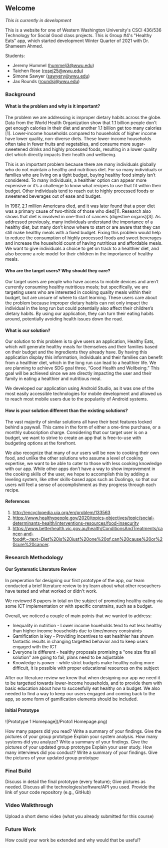 ## Welcome

*This is currently in development*

This is a website for one of Western Washington University's CSCI 436/536 Technology for Social Good class projects.
This is Group #4's "Healthy Eats" app, which started development Winter Quarter of 2021 with Dr. Shameem Ahmed.

Students:
- Jeremy Hummel (hummelj3@wwu.edu)
- Taichen Rose (rosej25@wwu.edu)
- Simone Sawyer (sawyery@wwu.edu)
- Jax Rounds (roundsj@wwu.edu)





### Background

#### What is the problem and why is it important? 

The problem we are addressing is improper dietary habits across the globe. Data from the World Health Organization show that 1.1 billion people don't get enough calories in their diet and another 1.1 billion get too many calories [1]. Lower-income households compared to households of higher income have lower quality, non-diverse diets. These lower-income households often take in fewer fruits and vegetables, and consume more sugar-sweetened drinks and highly processed foods, resulting in a lower quality diet which directly impacts their health and wellbeing.  

This is an important problem because there are many individuals globally who do not maintain a healthy and nutritious diet. For so many individuals or families who are living on a tight budget, buying healthy food simply isn’t considered. To many individuals, a healthier option can appear more expensive or it’s a challenge to know what recipes to use that fit within their budget. Other individuals tend to reach out to highly processed foods or sweetened beverages out of ease and budget.  

In 1987, 2.1 million Americans died, and it was later found that a poor diet was a primary cause of two-thirds of those who died[1]. Research also shows that diet is involved in one-third of cancers (digestive organs)[3]. As addressed previously, many individuals understand the importance of a healthy diet, but many don’t know where to start or are aware that they can still make healthy meals with a fixed budget. Fixing this problem would help to reduce the consumption of highly processed foods and sweet beverages and increase the household count of having nutritious and affordable meals. We want to give individuals a choice to get on track to a healthier diet, and also become a role model for their children in the importance of healthy meals.  


#### Who are the target users? Why should they care? 

Our target users are people who have access to mobile devices and aren’t currently consuming healthy nutritious meals; but specifically, we are targeting users who are interested in cooking quality meals within their budget, but are unsure of where to start learning. These users care about the problem because improper dietary habits can not only impact the individual in the long run but could potentially also affect their children’s dietary habits. By using our application, they can turn their eating habits around, potentially avoiding health issues down the road.

#### What is our solution? 

Our solution to this problem is to give users an application, Healthy Eats, which will generate healthy meals for themselves and their families based on their budget and the ingredients they already have. By having this application display this information, individuals and their families can benefit from a healthier diet, which in the long run can lead to a healthier life. We are planning to achieve SDG goal three, “Good Health and Wellbeing.” This goal will be achieved since we are directly impacting the user and their family in eating a healthier and nutritious meal. 

We developed our application using Android Studio, as it was one of the most easily accessible technologies for mobile development and allowed us to reach most mobile users due to the popularity of Android systems.

#### How is your solution different than the existing solutions?

The vast majority of similar solutions all have their best features locked behind a paywall. This came in the form of either a one-time purchase, or a monthly subscription charge. Considering that our target user is on a budget, we want to strive to create an app that is free-to-use with budgeting options at the forefront.

We also recognize that many of our users will be new to cooking their own food, and unlike the other solutions who assume a level of cooking expertise, we want to be able to cater to those with less cooking knowledge with our app. While other apps don’t have a way to show improvement in the cooking skills of the user, we hope to accomplish this by adding a leveling system, like other skills-based apps such as Duolingo, so that our users will feel a sense of accomplishment as they progress through each recipe.


#### References
1. http://encyclopedia.uia.org/en/problem/133563
2. https://www.healthypeople.gov/2020/topics-objectives/topic/social-determinants-health/interventions-resources/food-insecurity 
3. https://www.betterhealth.vic.gov.au/health/ConditionsAndTreatments/cancer-and-food#:~:text=Diet%20is%20just%20one%20of,can%20cause%20or%20cure%20cancer.


### Research Methodology

#### Our Systematic Literature Review

In preperation for designing our first prototype of the app, our team conducted a brief literature review to try learn about what other reseachers have tested and what worked or didn't work.  

We reviewed 8 papers in total on the subject of promoting healthy eating via some ICT implementation or with specific constrains, such as a budget.  

Overall, we noticed a couple of main points that we wanted to address:
- Inequality in nutrition - Lower income houeholds tend to eat less healthy than higher income households due to time/money constraints
- Gamification is key - Providing incentives to eat healthier has shown fantastic results in changing targetted behavior and to keep users engaged with the ICT
- Everyone is different - healthy proposals promising a "one size fits all solution" are going to fail, plans need to be adjustable
- Knowledge is power - while strict budgets make healthy eating more difficult, it is possible with proper educational resources on the subject

After our literature review we knew that when designing our app we need it to be targetted towards lower-income households, and to provide them with basic education about how to succesfully eat healthy on a budget. We also needed to find a way to keep our users engaged and coming back to the app, so some form of gamification elements should be included.

#### Initial Prototype
![Prototype 1 Homepage](/Proto1 Homepage.png)



How many papers did you read? Write a summary of your findings. 
Give the pictures of your group prototype
Explain your system analysis. 
How many systems did you analyze? 
Write a summary of your findings. 
Give the pictures of your updated group prototype
Explain your user study. 
How many interviews did you conduct? 
Write a summary of your findings. 
Give the pictures of your updated group prototype

### Final Build

Discuss in detail the final prototype (every feature); Give pictures as needed.
Discuss all the technologies/software/API you used.
Provide the link of your code repository (e.g., GitHub)

### Video Walkthrough
Upload a short demo video (what you already submitted for this course)

### Future Work
How could your work be extended and why would that be useful?
